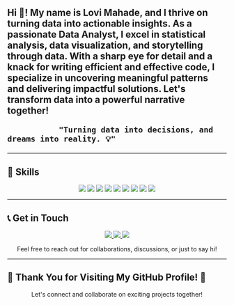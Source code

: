 <h2 align="left">Hi 👋! My name is Lovi Mahade, and I thrive on turning data into actionable insights. As a passionate Data Analyst, I excel in statistical analysis, data visualization, and storytelling through data. With a sharp eye for detail and a knack for writing efficient and effective code, I specialize in uncovering meaningful patterns and delivering impactful solutions. Let's transform data into a powerful narrative together!

               "Turning data into decisions, and dreams into reality. 💡"

---

## 🔧 Skills

<p align="center">
  <img src="https://img.shields.io/badge/Jupyter-F37626.svg?style=for-the-badge&logo=Jupyter&logoColor=white">
  <img src="https://img.shields.io/badge/Python-3776AB.svg?style=for-the-badge&logo=Python&logoColor=white">
  <img src="https://img.shields.io/badge/MySQL-4479A1.svg?style=for-the-badge&logo=MySQL&logoColor=white">
  <img src="https://img.shields.io/badge/PostgreSQL-336791.svg?style=for-the-badge&logo=PostgreSQL&logoColor=white">
  <img src="https://img.shields.io/badge/Pandas-150458.svg?style=for-the-badge&logo=pandas&logoColor=white">
  <img src="https://img.shields.io/badge/Numpy-013243.svg?style=for-the-badge&logo=NumPy&logoColor=white">
  <img src="https://img.shields.io/badge/Visual%20Studio-5C2D91.svg?style=for-the-badge&logo=VisualStudio&logoColor=white">
  <img src="https://img.shields.io/badge/GitHub-181717.svg?style=for-the-badge&logo=GitHub&logoColor=white">
  <img src="https://img.shields.io/badge/Anaconda-44A833.svg?style=for-the-badge&logo=Anaconda&logoColor=white">
</p>

---

## 📞 Get in Touch

<p align="center">
  <a href="https://www.linkedin.com/in/lovi-mahade-a06833282" target="_blank">
    <img src="https://img.shields.io/badge/LinkedIn-0077B5?style=for-the-badge&logo=LinkedIn&logoColor=white">
  </a>
  <a href="https://www.instagram.com/yourusername" target="_blank">
    <img src="https://img.shields.io/badge/Instagram-E4405F?style=for-the-badge&logo=Instagram&logoColor=white">
  </a>
  <a href="https://www.hackerrank.com/yourusername" target="_blank">
    <img src="https://img.shields.io/badge/HackerRank-2EC866?style=for-the-badge&logo=HackerRank&logoColor=white">
  </a>
</p>

<p align="center">Feel free to reach out for collaborations, discussions, or just to say hi!</p>

---

## 🚀 Thank You for Visiting My GitHub Profile! 👋

<p align="center">Let's connect and collaborate on exciting projects together!</p>
